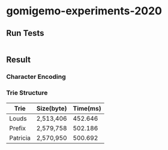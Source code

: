 # gomigemo-experiments-2020

## Run Tests

```
```

## Result

### Character Encoding


### Trie Structure

| Trie     | Size(byte) | Time(ms) |
| -------- | ---------- | -------- |
| Louds    |  2,513,406 |  452.646 |
| Prefix   |  2,579,758 |  502.186 |
| Patricia |  2,570,950 |  500.692 |